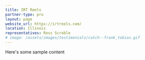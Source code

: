 ```yaml
---
title: IRT Reels
partner-type: pro
layout: page
website_url: https://irtreels.com/
location: Illinois
representatives: Ross Scroble
# image: /assets/images/testimonials/catch--frank_tobias.gif
---
```


Here's some sample content